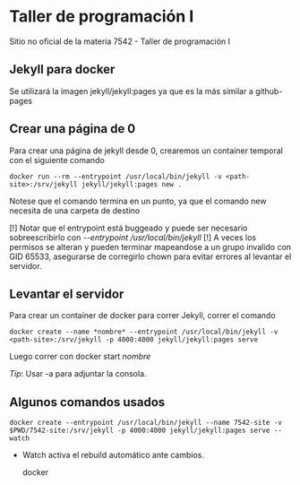 # Taller de programación I

Sitio no oficial de la materia 7542 - Taller de programación I

## Jekyll para docker

Se utilizará la imagen jekyll/jekyll:pages ya que es la más similar a github-pages


## Crear una página de 0

Para crear una página de jekyll desde 0, crearemos un container temporal con el siguiente comando

	docker run --rm --entrypoint /usr/local/bin/jekyll -v <path-site>:/srv/jekyll jekyll/jekyll:pages new .

Notese que el comando termina en un punto, ya que el comando new necesita de una carpeta de destino

[!] Notar que el entrypoint está buggeado y puede ser necesario sobreescribirlo con *--entrypoint /usr/local/bin/jekyll*
[!] A veces los permisos se alteran y pueden terminar mapeandose a un grupo invalido con GID 65533, asegurarse de corregirlo
chown para evitar errores al levantar el servidor.

## Levantar el servidor

Para crear un container de docker para correr Jekyll, correr el comando

	docker create --name *nombre* --entrypoint /usr/local/bin/jekyll -v <path-site>:/srv/jekyll -p 4000:4000 jekyll/jekyll:pages serve

Luego correr con docker start *nombre*

*Tip*: Usar -a para adjuntar la consola.


## Algunos comandos usados

	docker create --entrypoint /usr/local/bin/jekyll --name 7542-site -v $PWD/7542-site:/srv/jekyll -p 4000:4000 jekyll/jekyll:pages serve --watch

* Watch activa el rebuild automático ante cambios.

	docker